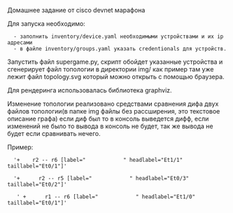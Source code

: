 
Домашнее задание от cisco devnet марафона

Для запуска необходимо:

      - заполнить inventory/device.yaml необходимыми устройствами и их ip адресами
      - в файле inventory/groups.yaml указать credentionals для устройств.

Запустить файл supergame.py, скрипт обойдет указанные устройства и сгенерирует файл топологии в директории img/ как пример там уже лежит файл topology.svg который можно открыть с помощью браузера.


Для рендеринга использовалась библиотека graphviz.

Изменение топологии реализовано средствами сравнения дифа двух файлов топологии(в папке img файлы без рассширения, это текстовое описание графа) если диф был то в консоль выведется дифф, если изменений не было то вывода в консоль не будет, так же вывода не будет если сравнивать нечего.

Пример:


      '+   	r2 -- r6 [label="            " headlabel="Et1/1" taillabel="Et0/1"]'

      '+  	  r2 -- r5 [label="            " headlabel="Et0/3" taillabel="Et0/2"]'

       ' +   	r1 -- r6 [label="            " headlabel="Et1/0" taillabel="Et0/1"]'
